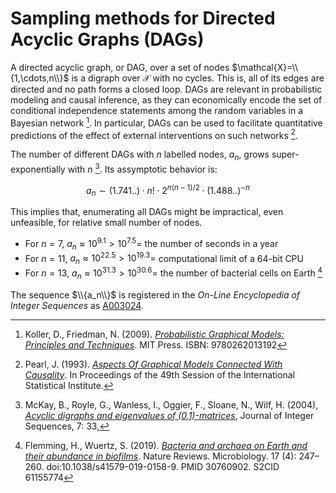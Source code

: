 # Sampling methods for Directed Acyclic Graphs (DAGs)

A directed acyclic graph, or DAG, over a set of nodes $\mathcal{X}=\\{1,\cdots,n\\}$ is a digraph over $\mathcal{X}$ with no cycles. This is, all of its edges are directed and no path forms a closed loop. DAGs are relevant in probabilistic modeling and causal inference, as they can economically encode the set of conditional independence statements among the random variables in a Bayesian network [^1]. In particular, DAGs can be used to facilitate quantitative predictions of the effect of external interventions on such networks [^2].

The number of different DAGs with $n$ labelled nodes, $a_n$, grows super-exponentially with $n$ [^3]. Its assymptotic behavior is:

$$ a_n \sim (1.741..)\cdot n!\cdot 2^{n(n-1)/2}\cdot (1.488..)^{-n} $$

This implies that, enumerating all DAGs might be impractical, even unfeasible, for relative small number of nodes. 

- For $n=7$, $a_n\approx 10^{9.1} > 10^{7.5} =$ the number of seconds in a year
- For $n=11$, $a_n\approx 10^{22.5} > 10^{19.3} =$ computational limit of a 64-bit CPU
- For $n=13$, $a_n\approx 10^{31.3} > 10^{30.6} =$ the number of bacterial cells on Earth [^4]

The sequence $\\{a_n\\}$ is registered in the _On-Line Encyclopedia of Integer Sequences_ as [A003024](https://oeis.org/A003024).

[^1]: Koller, D., Friedman, N. (2009). [_Probabilistic Graphical Models: Principles and Techniques_](https://mitpress.mit.edu/books/probabilistic-graphical-models). MIT Press. ISBN: 9780262013192
[^2]: Pearl, J. (1993). [_Aspects Of Graphical Models Connected With Causality_](https://escholarship.org/content/qt9zx0h8k6/qt9zx0h8k6.pdf). In Proceedings of the 49th Session of the International Statistical Institute.
[^3]: McKay, B., Royle, G., Wanless, I., Oggier, F., Sloane, N., Wilf, H. (2004), [_Acyclic digraphs and eigenvalues of (0,1)-matrices_](https://cs.uwaterloo.ca/journals/JIS/VOL7/Sloane/sloane15.html), Journal of Integer Sequences, 7: 33, 
[^4]:  Flemming, H., Wuertz, S. (2019). [_Bacteria and archaea on Earth and their abundance in biofilms_](https://www.nature.com/articles/s41579-019-0158-9). Nature Reviews. Microbiology. 17 (4): 247–260. doi:10.1038/s41579-019-0158-9. PMID 30760902. S2CID 61155774
